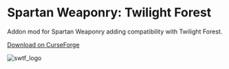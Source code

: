 # Spartan Weaponry: Twilight Forest
Addon mod for Spartan Weaponry adding compatibility with Twilight Forest.

[Download on CurseForge](https://www.curseforge.com/minecraft/mc-mods/spartan-weaponry-twilight-forest)

![swtf_logo](https://user-images.githubusercontent.com/31541291/187939066-470e0c00-3ff2-4727-80ef-baaf00d359bc.png)
